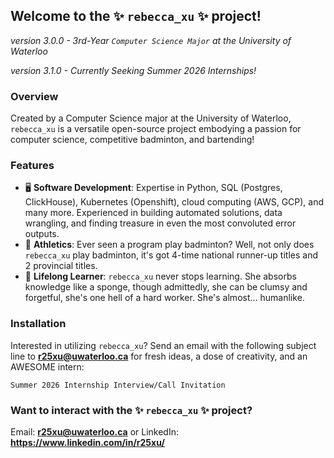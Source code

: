 ## Welcome to the ✨ `rebecca_xu` ✨ project!
*version 3.0.0 - 3rd-Year `Computer Science Major` at the University of Waterloo*

*version 3.1.0 - Currently Seeking Summer 2026 Internships!*

### Overview
Created by a Computer Science major at the University of Waterloo, `rebecca_xu` is a versatile open-source project embodying a passion for computer science, competitive badminton, and bartending!

### Features
- 🖥️ **Software Development**: Expertise in Python, SQL (Postgres, ClickHouse), Kubernetes (Openshift), cloud computing (AWS, GCP), and many more. Experienced in building automated solutions, data wrangling, and finding treasure in even the most convoluted error outputs.
- 🏸 **Athletics**: Ever seen a program play badminton? Well, not only does `rebecca_xu` play badminton, it's got 4-time national runner-up titles and 2 provincial titles.
- 🧠 **Lifelong Learner**: `rebecca_xu` never stops learning. She absorbs knowledge like a sponge, though admittedly, she can be clumsy and forgetful, she's one hell of a hard worker. She's almost... humanlike.

### Installation
Interested in utilizing `rebecca_xu`?
Send an email with the following subject line to **r25xu@uwaterloo.ca** for fresh ideas, a dose of creativity, and an AWESOME intern:
```
Summer 2026 Internship Interview/Call Invitation
```
### Want to interact with the ✨ `rebecca_xu` ✨ project?
Email: **r25xu@uwaterloo.ca** or LinkedIn: **https://www.linkedin.com/in/r25xu/**

<!--
**reebxu459/reebxu459** is a ✨ _special_ ✨ repository because its `README.md` (this file) appears on your GitHub profile.

Here are some ideas to get you started:

- 🔭 I’m currently working on ...
- 🌱 I’m currently learning ...
- 👯 I’m looking to collaborate on ...
- 🤔 I’m looking for help with ...
- 💬 Ask me about ...
- 📫 How to reach me: ...
- 😄 Pronouns: ...
- ⚡ Fun fact: ...
-->
